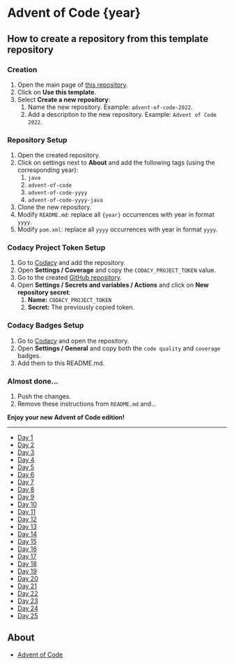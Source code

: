 # Advent of Code {year}

## How to create a repository from this template repository 

### Creation

1. Open the main page of [this repository](https://github.com/Flashky/advent-of-code-yyyy).
2. Click on **Use this template**.
3. Select **Create a new repository**:
   1. Name the new repository. Example: ``advent-of-code-2022``.
   2. Add a description to the new repository. Example: ``Advent of Code 2022``.


### Repository Setup

1. Open the created repository.
2. Click on settings next to **About** and add the following tags (using the corresponding year):
    1. ``java``
    2. ``advent-of-code``
    3. ``advent-of-code-yyyy``
    4. ``advent-of-code-yyyy-java``
3. Clone the new repository.
4. Modify ``README.md``: replace all ``{year}`` occurrences with year in format ``yyyy``.
5. Modify ``pom.xml``: replace all ``yyyy`` occurrences with year in format ``yyyy``.

### Codacy Project Token Setup

1. Go to [Codacy](https://app.codacy.com) and add the repository.
2. Open **Settings / Coverage** and copy the ``CODACY_PROJECT_TOKEN`` value.
3. Go to the created [GitHub repository](https://github.com/Flashky/advent-of-code-{year}).
4. Open **Settings / Secrets and variables / Actions** and click on **New repository secret**:
   1. **Name:** ``CODACY_PROJECT_TOKEN``
   2. **Secret:** The previously copied token.

### Codacy Badges Setup

1. Go to [Codacy](https://app.codacy.com) and open the repository.
2. Open **Settings / General** and copy both the ``code quality`` and ``coverage`` badges.
3. Add them to this README.md.

### Almost done...

1. Push the changes.
2. Remove these instructions from ``README.md`` and...

**Enjoy your new Advent of Code edition!**

---

- [Day 1](https://github.com/Flashky/advent-of-code-{year}/tree/master/src/main/java/com/adventofcode/flashk/day01)
- [Day 2](https://github.com/Flashky/advent-of-code-{year}/tree/master/src/main/java/com/adventofcode/flashk/day02)
- [Day 3](https://github.com/Flashky/advent-of-code-{year}/tree/master/src/main/java/com/adventofcode/flashk/day03)
- [Day 4](https://github.com/Flashky/advent-of-code-{year}/tree/master/src/main/java/com/adventofcode/flashk/day04)
- [Day 5](https://github.com/Flashky/advent-of-code-{year}/tree/master/src/main/java/com/adventofcode/flashk/day05)
- [Day 6](https://github.com/Flashky/advent-of-code-{year}/tree/master/src/main/java/com/adventofcode/flashk/day06)
- [Day 7](https://github.com/Flashky/advent-of-code-{year}/tree/master/src/main/java/com/adventofcode/flashk/day07)
- [Day 8](https://github.com/Flashky/advent-of-code-{year}/tree/master/src/main/java/com/adventofcode/flashk/day08)
- [Day 9](https://github.com/Flashky/advent-of-code-{year}/tree/master/src/main/java/com/adventofcode/flashk/day09)
- [Day 10](https://github.com/Flashky/advent-of-code-{year}/tree/master/src/main/java/com/adventofcode/flashk/day10)
- [Day 11](https://github.com/Flashky/advent-of-code-{year}/tree/master/src/main/java/com/adventofcode/flashk/day11)
- [Day 12](https://github.com/Flashky/advent-of-code-{year}/tree/master/src/main/java/com/adventofcode/flashk/day12)
- [Day 13](https://github.com/Flashky/advent-of-code-{year}/tree/master/src/main/java/com/adventofcode/flashk/day13)
- [Day 14](https://github.com/Flashky/advent-of-code-{year}/tree/master/src/main/java/com/adventofcode/flashk/day14)
- [Day 15](https://github.com/Flashky/advent-of-code-{year}/tree/master/src/main/java/com/adventofcode/flashk/day15)
- [Day 16](https://github.com/Flashky/advent-of-code-{year}/tree/master/src/main/java/com/adventofcode/flashk/day16)
- [Day 17](https://github.com/Flashky/advent-of-code-{year}/tree/master/src/main/java/com/adventofcode/flashk/day17)
- [Day 18](https://github.com/Flashky/advent-of-code-{year}/tree/master/src/main/java/com/adventofcode/flashk/day18)
- [Day 19](https://github.com/Flashky/advent-of-code-{year}/tree/master/src/main/java/com/adventofcode/flashk/day19)
- [Day 20](https://github.com/Flashky/advent-of-code-{year}/tree/master/src/main/java/com/adventofcode/flashk/day20)
- [Day 21](https://github.com/Flashky/advent-of-code-{year}/tree/master/src/main/java/com/adventofcode/flashk/day21)
- [Day 22](https://github.com/Flashky/advent-of-code-{year}/tree/master/src/main/java/com/adventofcode/flashk/day22)
- [Day 23](https://github.com/Flashky/advent-of-code-{year}/tree/master/src/main/java/com/adventofcode/flashk/day23)
- [Day 24](https://github.com/Flashky/advent-of-code-{year}/tree/master/src/main/java/com/adventofcode/flashk/day24)
- [Day 25](https://github.com/Flashky/advent-of-code-{year}/tree/master/src/main/java/com/adventofcode/flashk/day25)

## About

- [Advent of Code](https://adventofcode.com/{year}/about)


